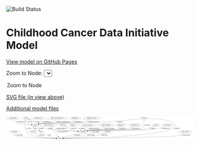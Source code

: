 <link rel='stylesheet' href="assets/style.css">
<link rel='stylesheet' href="https://unpkg.com/leaflet@1.5.1/dist/leaflet.css" integrity="sha512-xwE/Az9zrjBIphAcBb3F6JVqxf46+CDLwfLMHloNu6KEQCAWi6HcDUbeOfBIptF7tcCzusKFjFw2yuvEpDL9wQ==" crossorigin="">
<script type="text/javascript" src="https://code.jquery.com/jquery-3.2.1.min.js"></script>
<script type="text/javascript"  src="https://unpkg.com/leaflet@1.5.1/dist/leaflet.js"></script>
<script type="text/javascript" src="assets/actions.js"></script>

![Build Status](https://github.com/CBIIT/ccdi-model/actions/workflows/model-test-and-deploy.yml/badge.svg)

# Childhood Cancer Data Initiative Model

[View model on GitHub Pages](https://cbiit.github.io/ccdi-model/)



Zoom to Node: <select id="node_select">
  <option value="">Zoom to Node</option>
</select>
<div id="model"></div>

<p>
<a href="./model-desc/ccdi-model.svg">SVG file (in view above)</a>
<p>
<a href="./model-desc">Additional model files</a>
<div id='graph' style='display:off;'>
<svg width="2394pt" height="305pt"
 viewBox="0.00 0.00 2394.28 305.00" xmlns="http://www.w3.org/2000/svg" xmlns:xlink="http://www.w3.org/1999/xlink">
<g id="graph0" class="graph" transform="scale(1 1) rotate(0) translate(4 301)">
<title>Perl</title>
<polygon fill="#ffffff" stroke="transparent" points="-4,4 -4,-301 2390.2849,-301 2390.2849,4 -4,4"/>
<!-- diagnosis -->
<g id="node1" class="node">
<title>diagnosis</title>
<ellipse fill="none" stroke="#000000" cx="853.1926" cy="-192" rx="54.6905" ry="18"/>
<text text-anchor="middle" x="853.1926" y="-188.3" font-family="Times,serif" font-size="14.00" fill="#000000">diagnosis</text>
</g>
<!-- participant -->
<g id="node15" class="node">
<title>participant</title>
<ellipse fill="none" stroke="#000000" cx="987.1926" cy="-105" rx="62.2891" ry="18"/>
<text text-anchor="middle" x="987.1926" y="-101.3" font-family="Times,serif" font-size="14.00" fill="#000000">participant</text>
</g>
<!-- diagnosis&#45;&gt;participant -->
<g id="edge31" class="edge">
<title>diagnosis&#45;&gt;participant</title>
<path fill="none" stroke="#000000" d="M879.1887,-176.0255C888.7572,-169.9541 899.5965,-162.848 909.1926,-156 917.9502,-149.7504 919.3623,-147.1464 928.1926,-141 935.2711,-136.0729 943.0257,-131.0747 950.5187,-126.4338"/>
<polygon fill="#000000" stroke="#000000" points="952.4244,-129.3712 959.1386,-121.1754 948.7789,-123.3953 952.4244,-129.3712"/>
<text text-anchor="middle" x="972.6926" y="-144.8" font-family="Times,serif" font-size="14.00" fill="#000000">of_diagnosis</text>
</g>
<!-- therapeutic_procedure -->
<g id="node2" class="node">
<title>therapeutic_procedure</title>
<ellipse fill="none" stroke="#000000" cx="1043.1926" cy="-192" rx="117.7793" ry="18"/>
<text text-anchor="middle" x="1043.1926" y="-188.3" font-family="Times,serif" font-size="14.00" fill="#000000">therapeutic_procedure</text>
</g>
<!-- therapeutic_procedure&#45;&gt;participant -->
<g id="edge27" class="edge">
<title>therapeutic_procedure&#45;&gt;participant</title>
<path fill="none" stroke="#000000" d="M1037.102,-173.7542C1033.3057,-163.6626 1027.8719,-151.1494 1021.1926,-141 1018.679,-137.1805 1015.7422,-133.3941 1012.6666,-129.792"/>
<polygon fill="#000000" stroke="#000000" points="1015.1375,-127.3067 1005.8223,-122.2593 1009.9567,-132.0141 1015.1375,-127.3067"/>
<text text-anchor="middle" x="1122.1926" y="-144.8" font-family="Times,serif" font-size="14.00" fill="#000000">of_therapeutic_procedure</text>
</g>
<!-- study_admin -->
<g id="node3" class="node">
<title>study_admin</title>
<ellipse fill="none" stroke="#000000" cx="103.1926" cy="-105" rx="70.3881" ry="18"/>
<text text-anchor="middle" x="103.1926" y="-101.3" font-family="Times,serif" font-size="14.00" fill="#000000">study_admin</text>
</g>
<!-- study -->
<g id="node11" class="node">
<title>study</title>
<ellipse fill="none" stroke="#000000" cx="683.1926" cy="-18" rx="36.2938" ry="18"/>
<text text-anchor="middle" x="683.1926" y="-14.3" font-family="Times,serif" font-size="14.00" fill="#000000">study</text>
</g>
<!-- study_admin&#45;&gt;study -->
<g id="edge19" class="edge">
<title>study_admin&#45;&gt;study</title>
<path fill="none" stroke="#000000" d="M97.9761,-86.6352C96.0911,-75.7352 96.1042,-62.4396 104.1926,-54 122.5121,-34.8851 501.4804,-22.8809 636.1863,-19.2045"/>
<polygon fill="#000000" stroke="#000000" points="636.6789,-22.6926 646.5809,-18.9241 636.4901,-15.6951 636.6789,-22.6926"/>
<text text-anchor="middle" x="160.6926" y="-57.8" font-family="Times,serif" font-size="14.00" fill="#000000">of_study_admin</text>
</g>
<!-- family_relationship -->
<g id="node4" class="node">
<title>family_relationship</title>
<ellipse fill="none" stroke="#000000" cx="1279.1926" cy="-192" rx="100.1823" ry="18"/>
<text text-anchor="middle" x="1279.1926" y="-188.3" font-family="Times,serif" font-size="14.00" fill="#000000">family_relationship</text>
</g>
<!-- family_relationship&#45;&gt;participant -->
<g id="edge4" class="edge">
<title>family_relationship&#45;&gt;participant</title>
<path fill="none" stroke="#000000" d="M1263.2502,-173.7533C1252.1245,-162.3139 1236.2574,-148.3817 1219.1926,-141 1153.5142,-112.5898 1129.6153,-135.706 1059.1926,-123 1053.8036,-122.0277 1048.2195,-120.8821 1042.6537,-119.6476"/>
<polygon fill="#000000" stroke="#000000" points="1043.2322,-116.1891 1032.7009,-117.3477 1041.656,-123.0094 1043.2322,-116.1891"/>
<text text-anchor="middle" x="1321.6926" y="-144.8" font-family="Times,serif" font-size="14.00" fill="#000000">of_family_relationship</text>
</g>
<!-- sequencing_file -->
<g id="node5" class="node">
<title>sequencing_file</title>
<ellipse fill="none" stroke="#000000" cx="83.1926" cy="-279" rx="83.3857" ry="18"/>
<text text-anchor="middle" x="83.1926" y="-275.3" font-family="Times,serif" font-size="14.00" fill="#000000">sequencing_file</text>
</g>
<!-- sample -->
<g id="node24" class="node">
<title>sample</title>
<ellipse fill="none" stroke="#000000" cx="372.1926" cy="-192" rx="44.393" ry="18"/>
<text text-anchor="middle" x="372.1926" y="-188.3" font-family="Times,serif" font-size="14.00" fill="#000000">sample</text>
</g>
<!-- sequencing_file&#45;&gt;sample -->
<g id="edge30" class="edge">
<title>sequencing_file&#45;&gt;sample</title>
<path fill="none" stroke="#000000" d="M90.1784,-260.9743C95.545,-249.6281 104.1028,-235.7168 116.1926,-228 148.6919,-207.256 252.8743,-198.1409 317.8848,-194.3891"/>
<polygon fill="#000000" stroke="#000000" points="318.1736,-197.8786 327.9652,-193.8321 317.7873,-190.8892 318.1736,-197.8786"/>
<text text-anchor="middle" x="182.6926" y="-231.8" font-family="Times,serif" font-size="14.00" fill="#000000">of_sequencing_file</text>
</g>
<!-- cell_line -->
<g id="node6" class="node">
<title>cell_line</title>
<ellipse fill="none" stroke="#000000" cx="250.1926" cy="-279" rx="49.2915" ry="18"/>
<text text-anchor="middle" x="250.1926" y="-275.3" font-family="Times,serif" font-size="14.00" fill="#000000">cell_line</text>
</g>
<!-- cell_line&#45;&gt;study -->
<g id="edge22" class="edge">
<title>cell_line&#45;&gt;study</title>
<path fill="none" stroke="#000000" d="M245.8872,-260.956C238.0151,-223.0168 226.0614,-134.5693 272.1926,-87 321.946,-35.6956 539.6619,-22.4835 636.4834,-19.1249"/>
<polygon fill="#000000" stroke="#000000" points="636.6911,-22.6201 646.5716,-18.7956 636.4627,-15.6238 636.6911,-22.6201"/>
<text text-anchor="middle" x="284.6926" y="-144.8" font-family="Times,serif" font-size="14.00" fill="#000000">of_cell_line</text>
</g>
<!-- cell_line&#45;&gt;sample -->
<g id="edge21" class="edge">
<title>cell_line&#45;&gt;sample</title>
<path fill="none" stroke="#000000" d="M249.7928,-260.9389C250.5026,-250.1532 253.1766,-236.8711 261.1926,-228 269.856,-218.4125 297.4476,-209.4409 322.9522,-202.852"/>
<polygon fill="#000000" stroke="#000000" points="324.0939,-206.1746 332.9494,-200.3582 322.3996,-199.3827 324.0939,-206.1746"/>
<text text-anchor="middle" x="301.6926" y="-231.8" font-family="Times,serif" font-size="14.00" fill="#000000">of_cell_line</text>
</g>
<!-- study_arm -->
<g id="node7" class="node">
<title>study_arm</title>
<ellipse fill="none" stroke="#000000" cx="341.1926" cy="-105" rx="59.5901" ry="18"/>
<text text-anchor="middle" x="341.1926" y="-101.3" font-family="Times,serif" font-size="14.00" fill="#000000">study_arm</text>
</g>
<!-- study_arm&#45;&gt;study -->
<g id="edge8" class="edge">
<title>study_arm&#45;&gt;study</title>
<path fill="none" stroke="#000000" d="M356.0497,-87.331C366.7885,-75.8329 382.3248,-61.6072 399.1926,-54 440.5625,-35.3426 567.4378,-24.9841 636.7696,-20.5788"/>
<polygon fill="#000000" stroke="#000000" points="637.2081,-24.0585 646.9727,-19.9472 636.7755,-17.0719 637.2081,-24.0585"/>
<text text-anchor="middle" x="447.6926" y="-57.8" font-family="Times,serif" font-size="14.00" fill="#000000">of_study_arm</text>
</g>
<!-- synonym -->
<g id="node8" class="node">
<title>synonym</title>
<ellipse fill="none" stroke="#000000" cx="1769.1926" cy="-279" rx="51.9908" ry="18"/>
<text text-anchor="middle" x="1769.1926" y="-275.3" font-family="Times,serif" font-size="14.00" fill="#000000">synonym</text>
</g>
<!-- synonym&#45;&gt;study -->
<g id="edge2" class="edge">
<title>synonym&#45;&gt;study</title>
<path fill="none" stroke="#000000" d="M1821.4623,-277.8853C1918.7851,-274.5873 2121.853,-261.5442 2165.1926,-210 2175.4896,-197.7537 2172.9608,-187.9877 2165.1926,-174 2093.6005,-45.0883 974.1296,-22.0605 729.9778,-18.5643"/>
<polygon fill="#000000" stroke="#000000" points="729.7233,-15.0605 719.6756,-18.421 729.6259,-22.0598 729.7233,-15.0605"/>
<text text-anchor="middle" x="2187.6926" y="-144.8" font-family="Times,serif" font-size="14.00" fill="#000000">of_synonym</text>
</g>
<!-- synonym&#45;&gt;participant -->
<g id="edge1" class="edge">
<title>synonym&#45;&gt;participant</title>
<path fill="none" stroke="#000000" d="M1770.2695,-260.5636C1770.9312,-229.4826 1767.0199,-167.4626 1728.1926,-141 1697.4695,-120.0608 1096.0297,-128.0387 1059.1926,-123 1053.4679,-122.217 1047.5395,-121.1559 1041.6545,-119.9383"/>
<polygon fill="#000000" stroke="#000000" points="1042.3552,-116.5088 1031.8348,-117.7628 1040.841,-123.343 1042.3552,-116.5088"/>
<text text-anchor="middle" x="1808.6926" y="-188.3" font-family="Times,serif" font-size="14.00" fill="#000000">of_synonym</text>
</g>
<!-- synonym&#45;&gt;sample -->
<g id="edge3" class="edge">
<title>synonym&#45;&gt;sample</title>
<path fill="none" stroke="#000000" d="M1719.6359,-273.3252C1622.3284,-262.4366 1399.3639,-238.7413 1211.1926,-228 1036.7641,-218.0432 597.2321,-240.4444 425.1926,-210 421.4817,-209.3433 417.6788,-208.4725 413.8969,-207.4675"/>
<polygon fill="#000000" stroke="#000000" points="414.5949,-204.0243 404.013,-204.5488 412.6124,-210.7377 414.5949,-204.0243"/>
<text text-anchor="middle" x="1452.6926" y="-231.8" font-family="Times,serif" font-size="14.00" fill="#000000">of_synonym</text>
</g>
<!-- clinical_measure_file -->
<g id="node9" class="node">
<title>clinical_measure_file</title>
<ellipse fill="none" stroke="#000000" cx="543.1926" cy="-192" rx="108.5808" ry="18"/>
<text text-anchor="middle" x="543.1926" y="-188.3" font-family="Times,serif" font-size="14.00" fill="#000000">clinical_measure_file</text>
</g>
<!-- clinical_measure_file&#45;&gt;study -->
<g id="edge25" class="edge">
<title>clinical_measure_file&#45;&gt;study</title>
<path fill="none" stroke="#000000" d="M560.2777,-173.9472C565.4866,-168.2885 571.1631,-161.9622 576.1926,-156 608.4339,-117.7794 643.5462,-71.5243 664.4465,-43.4533"/>
<polygon fill="#000000" stroke="#000000" points="667.3081,-45.4703 670.4576,-35.3544 661.6872,-41.2984 667.3081,-45.4703"/>
<text text-anchor="middle" x="717.1926" y="-101.3" font-family="Times,serif" font-size="14.00" fill="#000000">of_clinical_measure_file</text>
</g>
<!-- clinical_measure_file&#45;&gt;participant -->
<g id="edge26" class="edge">
<title>clinical_measure_file&#45;&gt;participant</title>
<path fill="none" stroke="#000000" d="M572.8178,-174.5013C582.0491,-168.8133 592.1706,-162.3311 601.1926,-156 609.9994,-149.8199 610.2134,-145.021 620.1926,-141 633.7335,-135.5439 814.3375,-119.5831 917.0306,-110.8595"/>
<polygon fill="#000000" stroke="#000000" points="917.3527,-114.3448 927.0213,-110.0128 916.7614,-107.3699 917.3527,-114.3448"/>
<text text-anchor="middle" x="706.1926" y="-144.8" font-family="Times,serif" font-size="14.00" fill="#000000">of_clinical_measure_file</text>
</g>
<!-- radiology_file -->
<g id="node10" class="node">
<title>radiology_file</title>
<ellipse fill="none" stroke="#000000" cx="1471.1926" cy="-192" rx="73.387" ry="18"/>
<text text-anchor="middle" x="1471.1926" y="-188.3" font-family="Times,serif" font-size="14.00" fill="#000000">radiology_file</text>
</g>
<!-- radiology_file&#45;&gt;participant -->
<g id="edge18" class="edge">
<title>radiology_file&#45;&gt;participant</title>
<path fill="none" stroke="#000000" d="M1454.5288,-174.4152C1442.1586,-162.6376 1424.2019,-148.0454 1405.1926,-141 1332.9987,-114.2429 1135.3384,-134.3897 1059.1926,-123 1053.4782,-122.1452 1047.5565,-121.0376 1041.6754,-119.7919"/>
<polygon fill="#000000" stroke="#000000" points="1042.3844,-116.364 1031.8602,-117.5855 1040.8491,-123.1936 1042.3844,-116.364"/>
<text text-anchor="middle" x="1489.1926" y="-144.8" font-family="Times,serif" font-size="14.00" fill="#000000">of_radiology_file</text>
</g>
<!-- pdx -->
<g id="node12" class="node">
<title>pdx</title>
<ellipse fill="none" stroke="#000000" cx="447.1926" cy="-105" rx="27.8951" ry="18"/>
<text text-anchor="middle" x="447.1926" y="-101.3" font-family="Times,serif" font-size="14.00" fill="#000000">pdx</text>
</g>
<!-- pdx&#45;&gt;study -->
<g id="edge16" class="edge">
<title>pdx&#45;&gt;study</title>
<path fill="none" stroke="#000000" d="M465.2056,-91.1731C481.0131,-79.6658 505.0327,-63.6575 528.1926,-54 563.586,-39.2413 606.1679,-29.9034 637.737,-24.4469"/>
<polygon fill="#000000" stroke="#000000" points="638.7033,-27.8344 647.9945,-22.743 637.5561,-20.9291 638.7033,-27.8344"/>
<text text-anchor="middle" x="552.1926" y="-57.8" font-family="Times,serif" font-size="14.00" fill="#000000">of_pdx</text>
</g>
<!-- pdx&#45;&gt;sample -->
<g id="edge15" class="edge">
<title>pdx&#45;&gt;sample</title>
<path fill="none" stroke="#000000" d="M425.183,-116.5375C420.3199,-118.8516 415.1408,-121.1402 410.1926,-123 381.7318,-133.697 362.6481,-116.8372 344.1926,-141 337.9666,-149.1514 341.0856,-158.8606 347.1155,-167.6091"/>
<polygon fill="#000000" stroke="#000000" points="344.5756,-170.035 353.5786,-175.6204 350.0237,-165.6398 344.5756,-170.035"/>
<text text-anchor="middle" x="368.1926" y="-144.8" font-family="Times,serif" font-size="14.00" fill="#000000">of_pdx</text>
</g>
<!-- study_funding -->
<g id="node13" class="node">
<title>study_funding</title>
<ellipse fill="none" stroke="#000000" cx="1145.1926" cy="-105" rx="77.1866" ry="18"/>
<text text-anchor="middle" x="1145.1926" y="-101.3" font-family="Times,serif" font-size="14.00" fill="#000000">study_funding</text>
</g>
<!-- study_funding&#45;&gt;study -->
<g id="edge17" class="edge">
<title>study_funding&#45;&gt;study</title>
<path fill="none" stroke="#000000" d="M1098.9907,-90.4192C1061.6121,-79.0882 1007.4454,-63.714 959.1926,-54 879.0856,-37.8733 784.3813,-27.3438 729.3174,-22.0535"/>
<polygon fill="#000000" stroke="#000000" points="729.4643,-18.5519 719.1794,-21.0959 728.8059,-25.5209 729.4643,-18.5519"/>
<text text-anchor="middle" x="1082.1926" y="-57.8" font-family="Times,serif" font-size="14.00" fill="#000000">of_study_funding</text>
</g>
<!-- publication -->
<g id="node14" class="node">
<title>publication</title>
<ellipse fill="none" stroke="#000000" cx="1303.1926" cy="-105" rx="63.0888" ry="18"/>
<text text-anchor="middle" x="1303.1926" y="-101.3" font-family="Times,serif" font-size="14.00" fill="#000000">publication</text>
</g>
<!-- publication&#45;&gt;study -->
<g id="edge28" class="edge">
<title>publication&#45;&gt;study</title>
<path fill="none" stroke="#000000" d="M1266.5969,-90.1806C1235.606,-78.3097 1189.7205,-62.3131 1148.1926,-54 1069.1145,-38.17 831.5532,-25.1782 730.0291,-20.1924"/>
<polygon fill="#000000" stroke="#000000" points="729.933,-16.6836 719.7746,-19.6933 729.5926,-23.6754 729.933,-16.6836"/>
<text text-anchor="middle" x="1255.1926" y="-57.8" font-family="Times,serif" font-size="14.00" fill="#000000">of_publication</text>
</g>
<!-- participant&#45;&gt;study -->
<g id="edge14" class="edge">
<title>participant&#45;&gt;study</title>
<path fill="none" stroke="#000000" d="M942.6628,-92.2563C884.0097,-75.4707 781.6458,-46.1757 724.5961,-29.849"/>
<polygon fill="#000000" stroke="#000000" points="725.4065,-26.4405 714.8294,-27.054 723.4805,-33.1703 725.4065,-26.4405"/>
<text text-anchor="middle" x="904.6926" y="-57.8" font-family="Times,serif" font-size="14.00" fill="#000000">of_participant</text>
</g>
<!-- medical_history -->
<g id="node16" class="node">
<title>medical_history</title>
<ellipse fill="none" stroke="#000000" cx="1648.1926" cy="-192" rx="85.2851" ry="18"/>
<text text-anchor="middle" x="1648.1926" y="-188.3" font-family="Times,serif" font-size="14.00" fill="#000000">medical_history</text>
</g>
<!-- medical_history&#45;&gt;participant -->
<g id="edge23" class="edge">
<title>medical_history&#45;&gt;participant</title>
<path fill="none" stroke="#000000" d="M1623.0382,-174.5505C1604.4044,-162.6733 1577.892,-147.9031 1552.1926,-141 1446.317,-112.5609 1167.7373,-138.3779 1059.1926,-123 1053.4718,-122.1895 1047.5459,-121.1106 1041.6623,-119.8823"/>
<polygon fill="#000000" stroke="#000000" points="1042.3661,-116.4533 1031.8443,-117.6949 1040.8438,-123.2858 1042.3661,-116.4533"/>
<text text-anchor="middle" x="1656.1926" y="-144.8" font-family="Times,serif" font-size="14.00" fill="#000000">of_medical_history</text>
</g>
<!-- single_cell_sequencing_file -->
<g id="node17" class="node">
<title>single_cell_sequencing_file</title>
<ellipse fill="none" stroke="#000000" cx="652.1926" cy="-279" rx="137.5759" ry="18"/>
<text text-anchor="middle" x="652.1926" y="-275.3" font-family="Times,serif" font-size="14.00" fill="#000000">single_cell_sequencing_file</text>
</g>
<!-- single_cell_sequencing_file&#45;&gt;sample -->
<g id="edge20" class="edge">
<title>single_cell_sequencing_file&#45;&gt;sample</title>
<path fill="none" stroke="#000000" d="M636.5061,-260.9793C625.3738,-249.4818 609.4002,-235.3959 592.1926,-228 523.6071,-198.5217 498.0878,-226.1007 425.1926,-210 421.6135,-209.2095 417.9386,-208.2611 414.2737,-207.2187"/>
<polygon fill="#000000" stroke="#000000" points="415.2551,-203.8588 404.6687,-204.283 413.209,-210.5532 415.2551,-203.8588"/>
<text text-anchor="middle" x="724.6926" y="-231.8" font-family="Times,serif" font-size="14.00" fill="#000000">of_single_cell_sequencing_file</text>
</g>
<!-- cytogenomic_file -->
<g id="node18" class="node">
<title>cytogenomic_file</title>
<ellipse fill="none" stroke="#000000" cx="407.1926" cy="-279" rx="89.8845" ry="18"/>
<text text-anchor="middle" x="407.1926" y="-275.3" font-family="Times,serif" font-size="14.00" fill="#000000">cytogenomic_file</text>
</g>
<!-- cytogenomic_file&#45;&gt;sample -->
<g id="edge6" class="edge">
<title>cytogenomic_file&#45;&gt;sample</title>
<path fill="none" stroke="#000000" d="M431.045,-261.3713C441.1338,-251.6876 449.1288,-239.3668 442.1926,-228 436.5825,-218.8062 427.7921,-211.8612 418.3114,-206.6517"/>
<polygon fill="#000000" stroke="#000000" points="419.6155,-203.3942 409.0914,-202.1721 416.5564,-209.6904 419.6155,-203.3942"/>
<text text-anchor="middle" x="516.6926" y="-231.8" font-family="Times,serif" font-size="14.00" fill="#000000">of_cytogenomic_file</text>
</g>
<!-- pathology_file -->
<g id="node19" class="node">
<title>pathology_file</title>
<ellipse fill="none" stroke="#000000" cx="884.1926" cy="-279" rx="76.0865" ry="18"/>
<text text-anchor="middle" x="884.1926" y="-275.3" font-family="Times,serif" font-size="14.00" fill="#000000">pathology_file</text>
</g>
<!-- pathology_file&#45;&gt;sample -->
<g id="edge5" class="edge">
<title>pathology_file&#45;&gt;sample</title>
<path fill="none" stroke="#000000" d="M873.0459,-260.9446C864.7422,-249.2741 852.2618,-235.0011 837.1926,-228 795.6371,-208.6934 470.2277,-218.4526 425.1926,-210 421.5394,-209.3143 417.7947,-208.4317 414.0674,-207.4263"/>
<polygon fill="#000000" stroke="#000000" points="414.899,-204.0223 404.3163,-204.5291 412.9053,-210.7324 414.899,-204.0223"/>
<text text-anchor="middle" x="918.1926" y="-231.8" font-family="Times,serif" font-size="14.00" fill="#000000">of_pathology_file</text>
</g>
<!-- study_personnel -->
<g id="node20" class="node">
<title>study_personnel</title>
<ellipse fill="none" stroke="#000000" cx="2299.1926" cy="-105" rx="87.1846" ry="18"/>
<text text-anchor="middle" x="2299.1926" y="-101.3" font-family="Times,serif" font-size="14.00" fill="#000000">study_personnel</text>
</g>
<!-- study_personnel&#45;&gt;study -->
<g id="edge7" class="edge">
<title>study_personnel&#45;&gt;study</title>
<path fill="none" stroke="#000000" d="M2273.0406,-87.7029C2253.3649,-75.7337 2225.2487,-60.7841 2198.1926,-54 2125.352,-35.7356 977.0965,-21.4117 729.8619,-18.5301"/>
<polygon fill="#000000" stroke="#000000" points="729.8119,-15.0294 719.7719,-18.4131 729.7306,-22.029 729.8119,-15.0294"/>
<text text-anchor="middle" x="2304.6926" y="-57.8" font-family="Times,serif" font-size="14.00" fill="#000000">of_study_personnel</text>
</g>
<!-- exposure -->
<g id="node21" class="node">
<title>exposure</title>
<ellipse fill="none" stroke="#000000" cx="1925.1926" cy="-192" rx="53.0913" ry="18"/>
<text text-anchor="middle" x="1925.1926" y="-188.3" font-family="Times,serif" font-size="14.00" fill="#000000">exposure</text>
</g>
<!-- exposure&#45;&gt;participant -->
<g id="edge24" class="edge">
<title>exposure&#45;&gt;participant</title>
<path fill="none" stroke="#000000" d="M1893.5834,-177.3319C1865.3336,-165.0342 1822.4589,-148.3415 1783.1926,-141 1624.9953,-111.4225 1218.6687,-144.6477 1059.1926,-123 1053.4671,-122.2228 1047.5382,-121.1656 1041.6528,-119.9503"/>
<polygon fill="#000000" stroke="#000000" points="1042.3529,-116.5206 1031.8328,-117.7772 1040.8404,-123.3552 1042.3529,-116.5206"/>
<text text-anchor="middle" x="1877.6926" y="-144.8" font-family="Times,serif" font-size="14.00" fill="#000000">of_exposure</text>
</g>
<!-- methylation_array_file -->
<g id="node22" class="node">
<title>methylation_array_file</title>
<ellipse fill="none" stroke="#000000" cx="1094.1926" cy="-279" rx="115.8798" ry="18"/>
<text text-anchor="middle" x="1094.1926" y="-275.3" font-family="Times,serif" font-size="14.00" fill="#000000">methylation_array_file</text>
</g>
<!-- methylation_array_file&#45;&gt;sample -->
<g id="edge29" class="edge">
<title>methylation_array_file&#45;&gt;sample</title>
<path fill="none" stroke="#000000" d="M1064.7387,-261.5244C1043.0148,-249.6346 1012.2978,-234.8599 983.1926,-228 862.4369,-199.5386 547.2566,-232.1897 425.1926,-210 421.4848,-209.326 417.6841,-208.4431 413.9037,-207.4301"/>
<polygon fill="#000000" stroke="#000000" points="414.6045,-203.9873 404.022,-204.4987 412.6137,-210.6982 414.6045,-203.9873"/>
<text text-anchor="middle" x="1115.6926" y="-231.8" font-family="Times,serif" font-size="14.00" fill="#000000">of_methylation_array_file</text>
</g>
<!-- molecular_test -->
<g id="node23" class="node">
<title>molecular_test</title>
<ellipse fill="none" stroke="#000000" cx="2076.1926" cy="-192" rx="79.8859" ry="18"/>
<text text-anchor="middle" x="2076.1926" y="-188.3" font-family="Times,serif" font-size="14.00" fill="#000000">molecular_test</text>
</g>
<!-- molecular_test&#45;&gt;participant -->
<g id="edge13" class="edge">
<title>molecular_test&#45;&gt;participant</title>
<path fill="none" stroke="#000000" d="M2039.1705,-175.9495C2009.1003,-163.7871 1965.2588,-148.0118 1925.1926,-141 1735.5882,-107.8183 1249.9817,-148.5024 1059.1926,-123 1053.3838,-122.2235 1047.3662,-121.1548 1041.3974,-119.9221"/>
<polygon fill="#000000" stroke="#000000" points="1041.9645,-116.4629 1031.444,-117.7154 1040.4494,-123.297 1041.9645,-116.4629"/>
<text text-anchor="middle" x="2044.1926" y="-144.8" font-family="Times,serif" font-size="14.00" fill="#000000">of_molecular_test</text>
</g>
<!-- sample&#45;&gt;cell_line -->
<g id="edge12" class="edge">
<title>sample&#45;&gt;cell_line</title>
<path fill="none" stroke="#000000" d="M366.6883,-210.1539C362.5834,-220.9746 355.9766,-234.2608 346.1926,-243 342.0254,-246.7222 318.8514,-255.4536 296.318,-263.3849"/>
<polygon fill="#000000" stroke="#000000" points="295.0476,-260.1211 286.7573,-266.7181 297.3521,-266.7309 295.0476,-260.1211"/>
<text text-anchor="middle" x="394.6926" y="-231.8" font-family="Times,serif" font-size="14.00" fill="#000000">of_sample</text>
</g>
<!-- sample&#45;&gt;pdx -->
<g id="edge11" class="edge">
<title>sample&#45;&gt;pdx</title>
<path fill="none" stroke="#000000" d="M382.8971,-174.2524C389.382,-164.0865 398.132,-151.3365 407.1926,-141 411.6383,-135.9283 416.7573,-130.8544 421.8165,-126.1827"/>
<polygon fill="#000000" stroke="#000000" points="424.4781,-128.4988 429.6119,-119.2308 419.819,-123.2744 424.4781,-128.4988"/>
<text text-anchor="middle" x="443.6926" y="-144.8" font-family="Times,serif" font-size="14.00" fill="#000000">of_sample</text>
</g>
<!-- sample&#45;&gt;participant -->
<g id="edge10" class="edge">
<title>sample&#45;&gt;participant</title>
<path fill="none" stroke="#000000" d="M406.1023,-180.421C412.4423,-178.2739 419.0161,-176.0595 425.1926,-174 449.5922,-165.8643 455.7977,-164.1498 480.1926,-156 499.7887,-149.4534 503.9495,-145.133 524.1926,-141 629.8653,-119.4252 658.6658,-131.3777 766.1926,-123 816.6457,-119.069 873.5597,-114.4287 916.9944,-110.8441"/>
<polygon fill="#000000" stroke="#000000" points="917.4928,-114.315 927.1706,-110.0033 916.9163,-107.3387 917.4928,-114.315"/>
<text text-anchor="middle" x="560.6926" y="-144.8" font-family="Times,serif" font-size="14.00" fill="#000000">of_sample</text>
</g>
<!-- follow_up -->
<g id="node25" class="node">
<title>follow_up</title>
<ellipse fill="none" stroke="#000000" cx="725.1926" cy="-192" rx="55.4913" ry="18"/>
<text text-anchor="middle" x="725.1926" y="-188.3" font-family="Times,serif" font-size="14.00" fill="#000000">follow_up</text>
</g>
<!-- follow_up&#45;&gt;participant -->
<g id="edge9" class="edge">
<title>follow_up&#45;&gt;participant</title>
<path fill="none" stroke="#000000" d="M757.3964,-177.3584C769.8247,-171.2765 783.9659,-163.8159 796.1926,-156 805.2576,-150.2053 805.4462,-145.5564 815.1926,-141 847.1136,-126.0771 885.2425,-117.2918 917.48,-112.1435"/>
<polygon fill="#000000" stroke="#000000" points="918.359,-115.5505 927.7243,-110.5966 917.3138,-108.629 918.359,-115.5505"/>
<text text-anchor="middle" x="860.1926" y="-144.8" font-family="Times,serif" font-size="14.00" fill="#000000">of_follow_up</text>
</g>
</g>
</svg>
</div>
